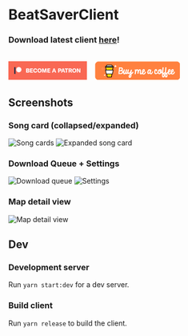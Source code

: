 # BeatSaverClient

### Download latest client [here](https://github.com/dotMortis/beat-saver-client/releases)!
\
[!["Become a Patreon"](src/assets/become_a_patreon.png)](https://www.patreon.com/dotmortis)&nbsp;&nbsp;&nbsp;&nbsp;[!["Buy Me A Coffee"](src/assets/coffee.png)](https://ko-fi.com/dotmortis)

## Screenshots

### Song card (collapsed/expanded)
<img title="Song cards" src="https://i.imgur.com/s8vrUUQ.png" width="49%"/> <img title="Expanded song card" src="https://i.imgur.com/C1cPXe7.png" width="49%"/>
### Download Queue + Settings
<img title="Download queue" src="https://i.imgur.com/iIeVlbj.png" width="49%"/> <img title="Settings" src="https://i.imgur.com/IFrg6vm.png" width="49%"/>
### Map detail view
<img title="Map detail view" src="https://i.imgur.com/TCEM4R0.png" width="49%"/> 

## Dev
### Development server

Run `yarn start:dev` for a dev server.

### Build client

Run `yarn release` to build the client.
